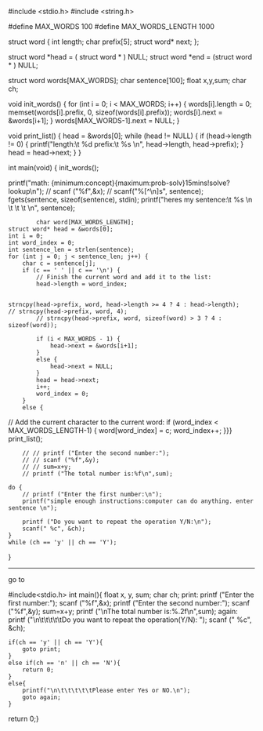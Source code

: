 #include <stdio.h>
#include <string.h>

#define MAX_WORDS 100
#define MAX_WORDS_LENGTH 1000

struct word {
    int length;
    char prefix[5];
    struct word* next;
};

struct word *head = ( struct word * ) NULL;
struct word *end = (struct word * ) NULL;

struct word words[MAX_WORDS];
char sentence[100];
float x,y,sum;
char ch;

void init_words() {
    for (int i = 0; i < MAX_WORDS; i++) {
        words[i].length = 0;
memset(words[i].prefix, 0, sizeof(words[i].prefix));
    words[i].next = &words[i+1];
    }
    words[MAX_WORDS-1].next = NULL;
}

void print_list() {
    head = &words[0];
    while (head != NULL) {
        if (head->length != 0) {
    printf("length:\t %d prefix:\t %s \n", head->length, head->prefix);
        }
        head = head->next;
    }
}

int main(void) {
    init_words();
    
printf("math: {minimum:concept}{maximum:prob-solv}15mins!solve?lookup\n");
        // scanf ("%f",&x);
        // scanf("%[^\n]s", sentence);
        fgets(sentence, sizeof(sentence), stdin);
        printf("heres my sentence:\t %s \n \t \t \t \n", sentence);
            
            char word[MAX_WORDS_LENGTH];
    struct word* head = &words[0];
    int i = 0;
    int word_index = 0;
    int sentence_len = strlen(sentence);
    for (int j = 0; j < sentence_len; j++) {
        char c = sentence[j];
        if (c == ' ' || c == '\n') {
            // Finish the current word and add it to the list:
            head->length = word_index;
            
          
    strncpy(head->prefix, word, head->length >= 4 ? 4 : head->length);
    // strncpy(head->prefix, word, 4);
            // strncpy(head->prefix, word, sizeof(word) > 3 ? 4 : sizeof(word));
           
            if (i < MAX_WORDS - 1) {
                head->next = &words[i+1];
            }
            else {
                head->next = NULL;
            }
            head = head->next;
            i++;
            word_index = 0;
        }
        else {
// Add the current character to the current word:
            if (word_index < MAX_WORDS_LENGTH-1) {
                word[word_index] = c;
                word_index++;
            }}}
        print_list();
        
        // // printf ("Enter the second number:");
        // // scanf ("%f",&y);
        // // sum=x+y;
        // printf ("The total number is:%f\n",sum);
    
    do {
        // printf ("Enter the first number:\n");
        printf("simple enough instructions:computer can do anything. enter sentence \n");

        printf ("Do you want to repeat the operation Y/N:\n");
        scanf(" %c", &ch);
    }
    while (ch == 'y' || ch == 'Y');
}


* * * * * * * * * 
go to 

#include<stdio.h>
int main(){
float x, y, sum;
char ch;
print:
    printf ("Enter the first number:");
    scanf ("%f",&x);
    printf ("Enter the second number:");
    scanf ("%f",&y);
    sum=x+y;
    printf ("\nThe total number is:%.2f\n",sum);
again:
    printf ("\n\t\t\t\t\tDo you want to repeat the operation(Y/N): ");
    scanf (" %c", &ch);

    if(ch == 'y' || ch == 'Y'){
        goto print;
    }
    else if(ch == 'n' || ch == 'N'){
        return 0;
    }
    else{
        printf("\n\t\t\t\t\tPlease enter Yes or NO.\n");
        goto again;
    }
   return 0;}
